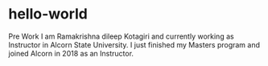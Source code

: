 # hello-world
Pre Work
I am Ramakrishna dileep Kotagiri and currently working as Instructor in Alcorn State University. I just finished my Masters program and joined Alcorn in 2018 as an Instructor.
